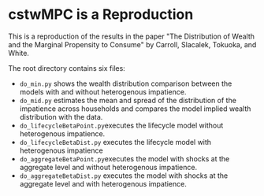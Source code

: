# cstwMPC is a Reproduction

This is a reproduction of the results in the paper "The Distribution of Wealth and the Marginal Propensity to Consume" 
by Carroll, Slacalek, Tokuoka, and White.

The root directory contains six files:

* `do_min.py` shows the wealth distribution comparison between the models with and without heterogenous impatience. 
* `do_mid.py` estimates the mean and spread of the distribution of the impatience across households and compares the model 
implied wealth distribution with the data.
* `do_lifecycleBetaPoint.py`executes the lifecycle model without heterogenous impatience.
* `do_lifecycleBetaDist.py` executes the lifecycle model with heterogenous impatience
* `do_aggregateBetaPoint.py`executes the model with shocks at the aggregate level and without heterogenous impatience.
* `do_aggregateBetaDist.py` executes the model with shocks at the aggregate level and with heterogenous impatience.
